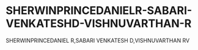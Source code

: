 # SHERWINPRINCEDANIELR-SABARI-VENKATESHD-VISHNUVARTHAN-R
SHERWINPRINCEDANIEL R,SABARI VENKATESH D,VISHNUVARTHAN RV
